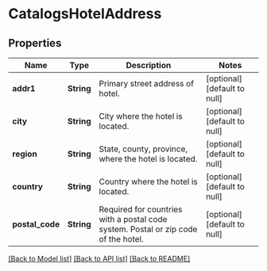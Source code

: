 # CatalogsHotelAddress
## Properties

| Name | Type | Description | Notes |
|------------ | ------------- | ------------- | -------------|
| **addr1** | **String** | Primary street address of hotel. | [optional] [default to null] |
| **city** | **String** | City where the hotel is located. | [optional] [default to null] |
| **region** | **String** | State, county, province, where the hotel is located. | [optional] [default to null] |
| **country** | **String** | Country where the hotel is located. | [optional] [default to null] |
| **postal\_code** | **String** | Required for countries with a postal code system. Postal or zip code of the hotel. | [optional] [default to null] |

[[Back to Model list]](../README.md#documentation-for-models) [[Back to API list]](../README.md#documentation-for-api-endpoints) [[Back to README]](../README.md)

